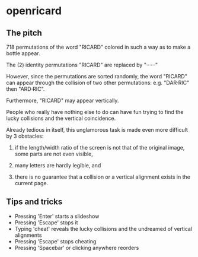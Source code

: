 # openricard

## The pitch

718 permutations of the word "RICARD" colored in such a way as to make a bottle appear.

The (2) identity permutations "RICARD" are replaced by "······" 

However, since the permutations are sorted randomly, the word "RICARD" can appear through the collision of two other permutations: e.g. "DAR·RIC" then "ARD·RIC".

Furthermore, "RICARD" may appear vertically.

People who really have nothing else to do can have fun trying to find the lucky collisions and the vertical coincidence.

Already tedious in itself, this unglamorous task is made even more difficult by 3 obstacles:

1. if the length/width ratio of the screen is not that of the original image, some parts are not even visible,

2. many letters are hardly legible, and

3. there is no guarantee that a collision or a vertical alignment exists in the current page.

## Tips and tricks

* Pressing 'Enter' starts a slideshow
* Pressing 'Escape' stops it
* Typing 'cheat' reveals the lucky collisions and the undreamed of vertical alignments
* Pressing 'Escape' stops cheating
* Pressing 'Spacebar' or clicking anywhere reorders
